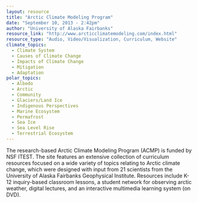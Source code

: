 ```yaml
---
layout: resource
title: "Arctic Climate Modeling Program"
date: "September 10, 2013 - 2:42pm"
author: "University of Alaska Fairbanks"
resource_link: "http://www.arcticclimatemodeling.com/index.html"
resource_type: "Audio, Video/Visualization, Curriculum, Website"
climate_topics:
  - Climate System
  - Causes of Climate Change
  - Impacts of Climate Change
  - Mitigation
  - Adaptation
polar_topics:
  - Albedo
  - Arctic
  - Community
  - Glaciers/Land Ice
  - Indigenous Perspectives
  - Marine Ecosystem
  - Permafrost
  - Sea Ice
  - Sea Level Rise
  - Terrestrial Ecosystem
---
```


The research-based Arctic Climate Modeling Program (ACMP) is funded by NSF ITEST. The site features an extensive collection of curriculum resources focused on a wide variety of topics relating to Arctic climate change, which were designed with input from 21 scientists from the University of Alaska Fairbanks Geophysical Institute. Resources include K-12 inquiry-based classroom lessons, a student network for observing arctic weather, digital lectures, and an interactive multimedia learning system (on DVD).